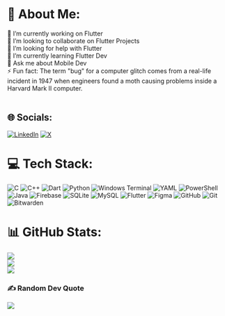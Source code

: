 # 💫 About Me:
🔭 I’m currently working on Flutter<br>👯 I’m looking to collaborate on Flutter Projects<br>🤝 I’m looking for help with Flutter<br>🌱 I’m currently learning Flutter Dev<br>💬 Ask me about Mobile Dev<br>⚡ Fun fact: The term "bug" for a computer glitch comes from a real-life incident in 1947 when engineers found a moth causing problems inside a Harvard Mark II computer.<br><br>


## 🌐 Socials:
[![LinkedIn](https://img.shields.io/badge/LinkedIn-%230077B5.svg?logo=linkedin&logoColor=white)](https://linkedin.com/in/ipriyanshu19) [![X](https://img.shields.io/badge/X-black.svg?logo=X&logoColor=white)](https://x.com/iPriyanshu_19) 

# 💻 Tech Stack:
![C](https://img.shields.io/badge/c-%2300599C.svg?style=plastic&logo=c&logoColor=white) ![C++](https://img.shields.io/badge/c++-%2300599C.svg?style=plastic&logo=c%2B%2B&logoColor=white) ![Dart](https://img.shields.io/badge/dart-%230175C2.svg?style=plastic&logo=dart&logoColor=white) ![Python](https://img.shields.io/badge/python-3670A0?style=plastic&logo=python&logoColor=ffdd54) ![Windows Terminal](https://img.shields.io/badge/Windows%20Terminal-%234D4D4D.svg?style=plastic&logo=windows-terminal&logoColor=white) ![YAML](https://img.shields.io/badge/yaml-%23ffffff.svg?style=plastic&logo=yaml&logoColor=151515) ![PowerShell](https://img.shields.io/badge/PowerShell-%235391FE.svg?style=plastic&logo=powershell&logoColor=white) ![Java](https://img.shields.io/badge/java-%23ED8B00.svg?style=plastic&logo=openjdk&logoColor=white) ![Firebase](https://img.shields.io/badge/firebase-%23039BE5.svg?style=plastic&logo=firebase) ![SQLite](https://img.shields.io/badge/sqlite-%2307405e.svg?style=plastic&logo=sqlite&logoColor=white) ![MySQL](https://img.shields.io/badge/mysql-4479A1.svg?style=plastic&logo=mysql&logoColor=white) ![Flutter](https://img.shields.io/badge/Flutter-%2302569B.svg?style=plastic&logo=Flutter&logoColor=white) ![Figma](https://img.shields.io/badge/figma-%23F24E1E.svg?style=plastic&logo=figma&logoColor=white) ![GitHub](https://img.shields.io/badge/github-%23121011.svg?style=plastic&logo=github&logoColor=white) ![Git](https://img.shields.io/badge/git-%23F05033.svg?style=plastic&logo=git&logoColor=white) ![Bitwarden](https://img.shields.io/badge/bitwarden-%23175DDC.svg?style=plastic&logo=bitwarden&logoColor=white)
# 📊 GitHub Stats:
![](https://github-readme-stats.vercel.app/api?username=iPriyanshu19&theme=tokyonight&hide_border=false&include_all_commits=false&count_private=true)<br/>
![](https://github-readme-streak-stats.herokuapp.com/?user=iPriyanshu19&theme=tokyonight&hide_border=false)<br/>
![](https://github-readme-stats.vercel.app/api/top-langs/?username=iPriyanshu19&theme=tokyonight&hide_border=false&include_all_commits=false&count_private=true&layout=compact)

### ✍️ Random Dev Quote
![](https://quotes-github-readme.vercel.app/api?type=horizontal&theme=dark)

<!-- Proudly created with GPRM ( https://gprm.itsvg.in ) -->
